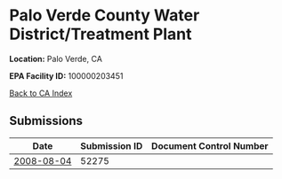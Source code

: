 # Palo Verde County Water District/Treatment Plant

**Location:** Palo Verde, CA

**EPA Facility ID:** 100000203451

[Back to CA Index](../../index.md)

## Submissions

| Date | Submission ID | Document Control Number |
|------|--------------|-------------------------|
| [2008-08-04](submissions/52275.md) | 52275 |  |
